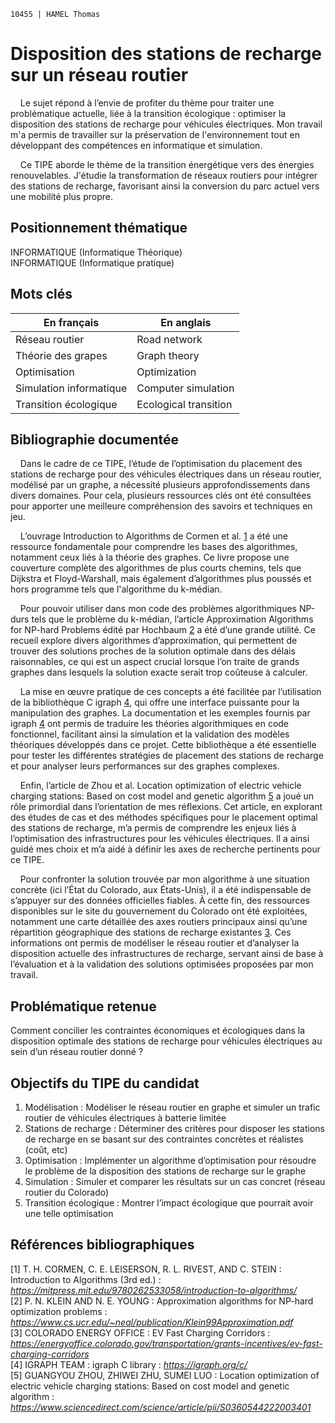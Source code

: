 `10455 | HAMEL Thomas`
# Disposition des stations de recharge sur un réseau routier

&nbsp;&nbsp;&nbsp;&nbsp;Le sujet répond à l’envie de profiter du thème pour traiter une problématique actuelle, liée à la transition écologique : optimiser la disposition des stations de recharge pour véhicules électriques. Mon travail m'a permis de travailler sur la préservation de l'environnement tout en développant des compétences en informatique et simulation.

&nbsp;&nbsp;&nbsp;&nbsp;Ce TIPE aborde le thème de la transition énergétique vers des énergies renouvelables. J'étudie la transformation de réseaux routiers pour intégrer des stations de recharge, favorisant ainsi la conversion du parc actuel vers une mobilité plus propre.

## Positionnement thématique

INFORMATIQUE (Informatique Théorique)<br>
INFORMATIQUE (Informatique pratique)

## Mots clés

|En français            |En anglais           |
|-----------------------|---------------------|
|Réseau routier         |Road network         |
|Théorie des grapes     |Graph theory         |
|Optimisation           |Optimization         |
|Simulation informatique|Computer simulation  |
|Transition écologique  |Ecological transition|
## Bibliographie documentée

&nbsp;&nbsp;&nbsp;&nbsp;Dans le cadre de ce TIPE, l’étude de l’optimisation du placement des stations de recharge pour des véhicules électriques dans un réseau routier, modélisé par un graphe, a nécessité plusieurs approfondissements dans divers domaines. Pour cela, plusieurs ressources clés ont été consultées pour apporter une meilleure compréhension des savoirs et techniques en jeu.

&nbsp;&nbsp;&nbsp;&nbsp;L’ouvrage Introduction to Algorithms de Cormen et al. [1](https://mitpress.mit.edu/9780262533058/introduction-to-algorithms/) a été une ressource fondamentale pour comprendre les bases des algorithmes, notamment ceux liés à la théorie des graphes. Ce livre propose une couverture complète des algorithmes de plus courts chemins, tels que Dijkstra et Floyd-Warshall, mais également d’algorithmes plus poussés et hors programme tels que l'algorithme du k-médian.

&nbsp;&nbsp;&nbsp;&nbsp;Pour pouvoir utiliser dans mon code des problèmes algorithmiques NP-durs tels que le problème du k-médian, l’article Approximation Algorithms for NP-hard Problems édité par Hochbaum [2](https://www.cs.ucr.edu/~neal/publication/Klein99Approximation.pdf) a été d’une grande utilité. Ce recueil explore divers algorithmes d’approximation, qui permettent de trouver des solutions proches de la solution optimale dans des délais raisonnables, ce qui est un aspect crucial lorsque l’on traite de grands graphes dans lesquels la solution exacte serait trop coûteuse à calculer.

&nbsp;&nbsp;&nbsp;&nbsp;La mise en œuvre pratique de ces concepts a été facilitée par l’utilisation de la bibliothèque C igraph [4](https://igraph.org/c/), qui offre une interface puissante pour la manipulation des graphes. La documentation et les exemples fournis par igraph [4](https://igraph.org/c/) ont permis de traduire les théories algorithmiques en code fonctionnel, facilitant ainsi la simulation et la validation des modèles théoriques développés dans ce projet. Cette bibliothèque a été essentielle pour tester les différentes stratégies de placement des stations de recharge et pour analyser leurs performances sur des graphes complexes.

&nbsp;&nbsp;&nbsp;&nbsp;Enfin, l’article de Zhou et al. Location optimization of electric vehicle charging stations: Based on cost model and genetic algorithm [5](https://www.sciencedirect.com/science/article/pii/S0360544222003401) a joué un rôle primordial dans l’orientation de mes réflexions. Cet article, en explorant des études de cas et des méthodes spécifiques pour le placement optimal des stations de recharge, m’a permis de comprendre les enjeux liés à l’optimisation des infrastructures pour les véhicules électriques. Il a ainsi guidé mes choix et m’a aidé à définir les axes de recherche pertinents pour ce TIPE.

&nbsp;&nbsp;&nbsp;&nbsp;Pour confronter la solution trouvée par mon algorithme à une situation concrète (ici l’État du Colorado, aux États-Unis), il a été indispensable de s’appuyer sur des données officielles fiables. À cette fin, des ressources disponibles sur le site du gouvernement du Colorado ont été exploitées, notamment une carte détaillée des axes routiers principaux ainsi qu’une répartition géographique des stations de recharge existantes [3](https://energyoffice.colorado.gov/transportation/grants-incentives/ev-fast-charging-corridors). Ces informations ont permis de modéliser le réseau routier et d’analyser la disposition actuelle des infrastructures de recharge, servant ainsi de base à l’évaluation et à la validation des solutions optimisées proposées par mon travail.

## Problématique retenue

Comment concilier les contraintes économiques et écologiques dans la disposition optimale des stations de recharge pour véhicules électriques au sein d’un réseau routier donné ?

## Objectifs du TIPE du candidat

1. Modélisation : Modéliser le réseau routier en graphe et simuler un trafic routier de véhicules électriques à batterie limitée
2. Stations de recharge : Déterminer des critères pour disposer les stations de recharge en se basant sur des contraintes concrètes et réalistes (coût, etc)
3. Optimisation : Implémenter un algorithme d’optimisation pour résoudre le problème de la disposition des stations de recharge sur le graphe
4. Simulation : Simuler et comparer les résultats sur un cas concret (réseau routier du Colorado)
5. Transition écologique : Montrer l’impact écologique que pourrait avoir une telle optimisation

## Références bibliographiques

[1] T. H. CORMEN, C. E. LEISERSON, R. L. RIVEST, AND C. STEIN : Introduction to Algorithms (3rd ed.) : _https://mitpress.mit.edu/9780262533058/introduction-to-algorithms/_ <br>
[2] P. N. KLEIN AND N. E. YOUNG : Approximation algorithms for NP-hard optimization problems : _https://www.cs.ucr.edu/~neal/publication/Klein99Approximation.pdf_ <br>
[3] COLORADO ENERGY OFFICE : EV Fast Charging Corridors : _https://energyoffice.colorado.gov/transportation/grants-incentives/ev-fast-charging-corridors_ <br>
[4] IGRAPH TEAM : igraph C library : _https://igraph.org/c/_ <br>
[5] GUANGYOU ZHOU, ZHIWEI ZHU, SUMEI LUO : Location optimization of electric vehicle charging stations: Based on cost model and genetic algorithm : _https://www.sciencedirect.com/science/article/pii/S0360544222003401_
